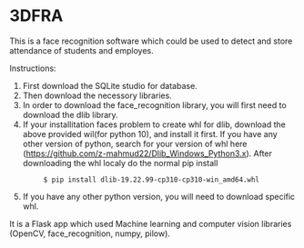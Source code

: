 # 3DFRA
This is a face recognition software which could be used to detect and store attendance of students and employes.

Instructions:
1. First download the SQLite studio for database.
2. Then download the necessory libraries.
3. In order to download the face_recognition library, you will first need to download the dlib library.
4. If your installitation faces problem to create whl for dlib, download the above provided wil(for python 10), and install it first. If you have any other version of python, search for your version of whl here (https://github.com/z-mahmud22/Dlib_Windows_Python3.x). After downloading  the whl localy do the normal pip install
   ```shell
        $ pip install dlib-19.22.99-cp310-cp310-win_amd64.whl
6. If you have any other python version, you will need to download specific whl.


It is a Flask app which used Machine learning and computer vision libraries (OpenCV, face_recognition, numpy, pilow).
